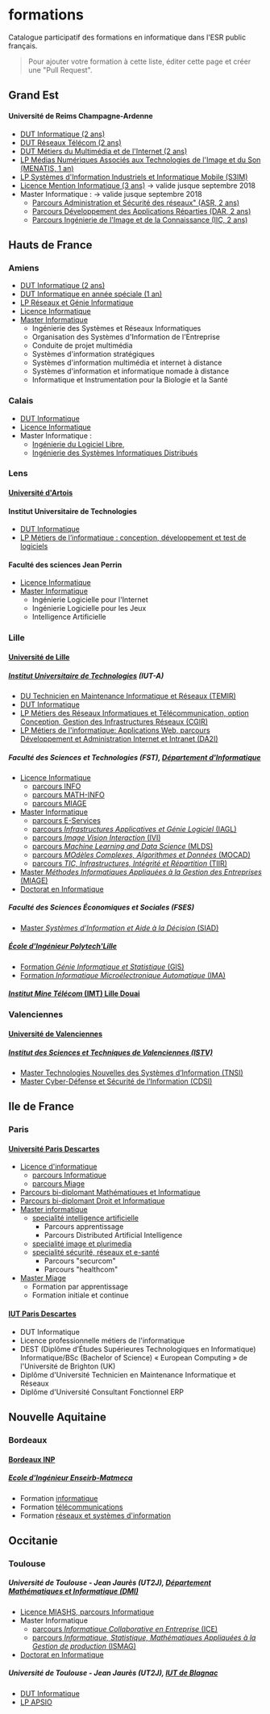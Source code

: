 # formations
Catalogue participatif des formations en informatique dans l'ESR public français.

> Pour ajouter votre formation à cette liste, éditer cette page et créer une "Pull Request".



## Grand Est

#### Université de Reims Champagne-Ardenne

- [DUT Informatique (2 ans)](http://formations.univ-reims.fr/cdm/fr/fiche/description/FRUAI0511296GPRFH12TS6/PRDI3TS60)
- [DUT Réseaux Télécom (2 ans)](http://formations.univ-reims.fr/cdm/fr/fiche/description/FRUAI0511296GPRFH12TS8/PRDI3TS80)
- [DUT Métiers du Multimédia et de l'Internet (2 ans)](http://formations.univ-reims.fr/cdm/fr/fiche/description/FRUAI0511296GPRFH12TS9/PRDI3TS90)
- [LP Médias Numériques Associés aux Technologies de l'Image et du Son (MENATIS, 1 an)](http://formations.univ-reims.fr/cdm/fr/fiche/description/FRUAI0511296GPRME12PS8/PRDI3PS81)
- [LP Systèmes d'Information Industriels et Informatique Mobile (S3IM)](http://formations.univ-reims.fr/cdm/fr/fiche/description/FRUAI0511296GPRME12PSD/PRDI3PSD1)
- [Licence Mention Informatique (3 ans)](http://formations.univ-reims.fr/cdm/fr/fiche/description/FRUAI0511296GPRME12LS2/PRDI3LS20) -> valide jusque septembre 2018
- Master Informatique : -> valide jusque septembre 2018
  + [Parcours Administration et Sécurité des réseaux" (ASR, 2 ans)](http://formations.univ-reims.fr/cdm/fr/fiche/description/FRUAI0511296GPRME12MS4/PRDI3MS41)
  + [Parcours Développement des Applications Réparties (DAR, 2 ans)](http://formations.univ-reims.fr/cdm/fr/fiche/description/FRUAI0511296GPRME12MS4/PRDI3MS42)
  + [Parcours Ingénierie de l'Image et de la Connaissance (IIC, 2 ans)](http://formations.univ-reims.fr/cdm/fr/fiche/description/FRUAI0511296GPRME12MS4/PRDI3MS43)

## Hauts de France

### Amiens

- [DUT Informatique (2 ans)](http://info.iut-amiens.fr/cours/dut-informatique-en-deux-ans/)
- [DUT Informatique en année spéciale (1 an)](http://info.iut-amiens.fr/cours/dut-informatique-en-annee-speciale/)
- [LP Réseaux et Génie Informatique](http://www.iut-amiens.fr/wp-content/uploads/LP_INF_RGI.pdf)
- [Licence Informatique](https://www.u-picardie.fr/catalogue-formations/co/Catalogue_UPJV/co/Licence_Informatique.html)
- [Master Informatique](https://www.u-picardie.fr/catalogue-formations/co/Catalogue_UPJV/co/UFR_Sciences_3.html)
    + Ingénierie des Systèmes et Réseaux Informatiques
    + Organisation des Systèmes d'Information de l'Entreprise
    + Conduite de projet multimédia
    + Systèmes d'information stratégiques
    + Systèmes d'information multimédia et internet  à distance
    + Systèmes d'information et informatique nomade  à distance
    + Informatique et Instrumentation pour la Biologie et la Santé


### Calais

- [DUT Informatique](http://www.iut.univ-littoral.fr/wp/dut/info-informatique/)
- [Licence Informatique](http://dpt-info.univ-littoral.fr/wiki/Licence:Accueil)
- Master Informatique :
    + [Ingénierie du Logiciel Libre](http://dpt-info.univ-littoral.fr/wiki/I2L:Accueil),
    + [Ingénierie des Systèmes Informatiques Distribués](http://dpt-info.univ-littoral.fr/wiki/ISIDIS:Accueil)

### Lens

#### [Université d'Artois](http://informatique.univ-artois.fr/)

#### Institut Universitaire de Technologies
- [DUT Informatique](http://www.iut-lens.univ-artois.fr/formations/offre-de-formation/dut/dut-informatique/)
- [LP Métiers de l’informatique : conception, développement et test de logiciels](http://www.iut-lens.univ-artois.fr/formations/offre-de-formation/licences-professionnelles/lp-developpement/)

#### Faculté des sciences Jean Perrin
- [Licence Informatique](http://informatique.univ-artois.fr/licence/)
- [Master Informatique](http://informatique.univ-artois.fr/master/)
    + Ingénierie Logicielle pour l'Internet
    + Ingénierie Logicielle pour les Jeux
    + Intelligence Artificielle

### Lille

#### [Université de Lille](https://informatique.univ-lille1.fr)

##### [_Institut Universitaire de Technologies_](http://www.iut.univ-lille1.fr/dpt-info) (IUT-A)
- [DU Technicien en Maintenance Informatique et Réseaux (TEMIR)](http://temir.univ-lille1.fr)
- [DUT Informatique](http://accueil.iut-info.univ-lille1.fr)
- [LP Métiers des Réseaux Informatiques et Télécommunication, option Conception, Gestion des Infrastructures Réseaux (CGIR)](http://rt.univ-lille1.fr)
- [LP Métiers de l'informatique: Applications Web, parcours Développement et Administration Internet et Intranet (DA2I)](http://da2i.univ-lille1.fr)

##### _Faculté des Sciences et Technologies_ (FST), [Département d'Informatique](http://fil.univ-lille1.fr)
- [Licence Informatique](http://fil.univ-lille1.fr/formations/licence)
    + [parcours INFO](http://fil.univ-lille1.fr/licence/l3-parcours-info)
    + [parcours MATH-INFO](http://fil.univ-lille1.fr/formations/licence/l2-l3-parcours-math-info)
    + [parcours MIAGE](http://fil.univ-lille1.fr/licence/l3-parcours-miage)
- [Master Informatique](http://fil.univ-lille1.fr/formations/presentation-du-master-informatique)
    + [parcours E-Services](http://fil.univ-lille1.fr/master-informatique/master-2-e-services)
    + [parcours _Infrastructures Applicatives et Génie Logiciel_ (IAGL)](http://fil.univ-lille1.fr/formations/master-informatique/master-2-iagl-infrastructures-applicatives-et-genie-logiciel)
    + [parcours _Image Vision Interaction_ (IVI)](http://fil.univ-lille1.fr/master-informatique/master-2-ivi)
    + [parcours _Machine Learning and Data Science_ (MLDS)](https://www.univ-lille3.fr/ufr-mime/formation/master-mdls/)
    + [parcours _MOdèles Complexes, Algorithmes et Données_ (MOCAD)](http://fil.univ-lille1.fr/master-informatique/master-2-mocad)
    + [parcours _TIC, Infrastructures, Intégrité et Répartition_ (TIIR)](http://fil.univ-lille1.fr/formations/master-informatique/master-2-tiir)
- [Master _Méthodes Informatiques Appliquées à la Gestion des Entreprises_ (MIAGE)](http://fil.univ-lille1.fr/master-miage)
- [Doctorat en Informatique](http://edspi.univ-lille1.fr)

##### _Faculté des Sciences Économiques et Sociales_ (FSES)
- [Master _Systèmes d’Information et Aide à la Décision_ (SIAD)](http://mastersiad.univ-lille1.fr)

##### [École d'Ingénieur Polytech'Lille](http://www.polytech-lille.fr)
- [Formation _Génie Informatique et Statistique_ (GIS)](http://www.polytech-lille.fr/gis)
- [Formation _Informatique Microélectronique Automatique_ (IMA)](http://www.polytech-lille.fr/ima)

#### [_Institut Mine Télécom_ (IMT) Lille Douai](http://www.telecom-lille.fr)


### Valenciennes

#### [Université de Valenciennes](https://www.univ-valenciennes.fr)

##### [Institut des Sciences et Techniques de Valenciennes (ISTV)](http://www.univ-valenciennes.fr/ISTV/)
- [Master Technologies Nouvelles des Systèmes d’Information (TNSI)](http://formations.univ-valenciennes.fr/cdm/subProgram/FR_RNE_0593279U_PR_SOF-7415/FR_RNE_0593279U_PR_SOF-7417)
- [Master Cyber-Défense et Sécurité de l’Information (CDSI)](http://formations.univ-valenciennes.fr/cdm/program/FR_RNE_0593279U_PR_SOF-15674)

## Ile de France

### Paris

#### [Université Paris Descartes](http://odf.parisdescartes.fr/fr/index.html)
- [Licence d'informatique](http://www.mi.parisdescartes.fr/formations/licence-dinformatique/)
    + [parcours Informatique](http://www.mi.parisdescartes.fr/formations/licence-dinformatique/parcours-informatique/)
    + [parcours Miage](http://www.mi.parisdescartes.fr/formations/licence-dinformatique/parcours-miage/)
- [Parcours bi-diplomant Mathématiques et Informatique](http://www.mi.parisdescartes.fr/formations/parcours-bi-diplomant-informatique-et-mathematiques/)
- [Parcours bi-diplomant Droit et Informatique](http://www.droit.univ-paris5.fr/ETUDES-ET-FORMATION/Licence/Parcours-bi-diplomants/Droit-et-Informatique)
- [Master informatique](http://www.mi.parisdescartes.fr/formations/master-informatique/)
    + [specialité intelligence artificielle](http://www.mi.parisdescartes.fr/formations/master-informatique/specialite-intelligence-artificielle/)
        + Parcours apprentissage
        + Parcours Distributed Artificial Intelligence
    + [specialité image et plurimedia](http://www.mi.parisdescartes.fr/formations/master-informatique/specialite-image-et-plurimedia/)
    + [specialité sécurité, réseaux et e-santé](http://www.mi.parisdescartes.fr/formations/master-informatique/specialite-securite-reseaux-et-e-sante/)
        + Parcours "securcom"
        + Parcours "healthcom"
- [Master Miage](http://www.mi.parisdescartes.fr/Miage/Accueil.html)
    + Formation par apprentissage
    + Formation initiale et continue

#### [IUT Paris Descartes](http://www.iut.univ-paris5.fr/FILIERES/INFO-Informatique)
- DUT Informatique
- Licence professionnelle métiers de l'informatique
- DEST (Diplôme d’Études Supérieures Technologiques en Informatique) Informatique/BSc (Bachelor of Science) « European Computing » de l'Université de Brighton (UK)
- Diplôme d'Université Technicien en Maintenance Informatique et Réseaux
- Diplôme d'Université Consultant Fonctionnel ERP


## Nouvelle Aquitaine

### Bordeaux

#### [Bordeaux INP](https://www.bordeaux-inp.fr/fr)

##### [_Ecole d'Ingénieur Enseirb-Matmeca_](https://enseirb-matmeca.bordeaux-inp.fr/fr)

- Formation [informatique](https://enseirb-matmeca.bordeaux-inp.fr/fr/informatique)
- Formation [télécommunications](https://enseirb-matmeca.bordeaux-inp.fr/fr/telecommunications)
- Formation [réseaux et systèmes d'information](https://enseirb-matmeca.bordeaux-inp.fr/fr/reseaux-et-systemes-d-information)

## Occitanie

### Toulouse

##### _Université de Toulouse - Jean Jaurès_ (UT2J), [Département Mathématiques et Informatique (DMI)](http://mathsinfo.univ-tlse2.fr/)

- [Licence MIASHS, parcours Informatique](http://mathsinfo.univ-tlse2.fr/accueil/formations/licence-miashs/l3-parcours-info/)
- Master Informatique
    + [parcours _Informatique Collaborative en Entreprise_ (ICE)](http://mathsinfo.univ-tlse2.fr/accueil/formations/master-ice/)
    + [parcours _Informatique, Statistique, Mathématiques Appliquées à la Gestion de production_ (ISMAG)](http://mathsinfo.univ-tlse2.fr/accueil/formations/master-ismag/)
- [Doctorat en Informatique](http://www.edmitt.ups-tlse.fr/)

##### _Université de Toulouse - Jean Jaurès_ (UT2J), [IUT de Blagnac](http://www.iut-blagnac.fr/)

- [DUT Informatique](http://www.iut-blagnac.fr/spip.php?mot1)
- [LP APSIO](http://www.iut-blagnac.fr/spip.php?mot1&id_article=2)
